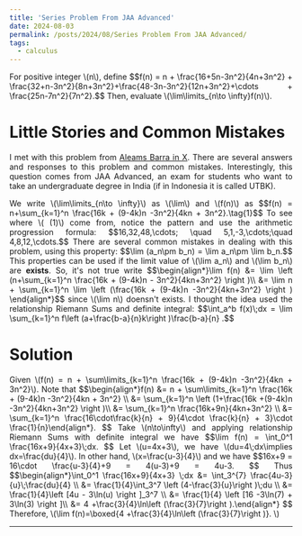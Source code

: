 ```yaml
---
title: 'Series Problem From JAA Advanced'
date: 2024-08-03
permalink: /posts/2024/08/Series Problem From JAA Advanced/
tags:
  - calculus
---
```

<p align="justify">
For positive integer \(n\), define $$f(n) = n +  \frac{16+5n-3n^2}{4n+3n^2} + \frac{32+n-3n^2}{8n+3n^2}+\frac{48-3n-3n^2}{12n+3n^2}+\cdots + \frac{25n-7n^2}{7n^2}.$$
  Then, evaluate \(\lim\limits_{n\to \infty}f(n)\).
</p>

Little Stories and Common Mistakes
======

<p align="justify">  
I met with this problem from <a href ="https://x.com/AleamsBarra/status/1819367407032700933?ref_src=twsrc%5Egoogle%7Ctwcamp%5Eserp%7Ctwgr%5Etweet">Aleams Barra in X</a>. There are several answers and responses to this problem and common mistakes. Interestingly, this question comes from JAA Advanced, an exam for students who want to take an undergraduate degree in India (if in Indonesia it is called UTBK).
</p>

<p align = "justify">
We write \(\lim\limits_{n\to \infty}\) as \(\lim\) and \(f(n)\) as $$f(n) = n+\sum_{k=1}^n \frac{16k + (9-4k)n -3n^2}{4kn + 3n^2}.\tag{1}$$
To see where \( (1)\) come from, notice the pattern and use the arithmetic progression formula: $$16,32,48,\cdots; \quad 5,1,-3,\cdots;\quad 4,8,12,\cdots.$$
There are several common mistakes in dealing with this problem, using this property: $$\lim (a_n\pm b_n) = \lim a_n\pm \lim b_n.$$ This properties can be used if the limit value of \(\lim a_n\) and \(\lim b_n\) are <b>exists</b>. So, it's not true write $$\begin{align*}\lim f(n) &= \lim \left (n+\sum_{k=1}^n \frac{16k + (9-4k)n - 3n^2}{4kn+3n^2} \right )\\ &= \lim n + \sum_{k=1}^n \lim \left (\frac{16k + (9-4k)n -3n^2}{4kn+3n^2} \right ) \end{align*}$$ since \(\lim n\) doensn't exists. I thought the idea used the relationship Riemann Sums and definite integral: $$\int_a^b f(x)\;dx = \lim \sum_{k=1}^n f\left (a+\frac{b-a}{n}k\right )\frac{b-a}{n} .$$
</p>

Solution
=====

<p align="justify"> 
  Given \(f(n) = n + \sum\limits_{k=1}^n \frac{16k + (9-4k)n -3n^2}{4kn + 3n^2}\). Note that $$\begin{align*}f(n) &=  n + \sum\limits_{k=1}^n \frac{16k + (9-4k)n -3n^2}{4kn + 3n^2} \\ &= \sum_{k=1}^n \left (1+\frac{16k +(9-4k)n -3n^2}{4kn+3n^2} \right )\\ &= \sum_{k=1}^n \frac{16k+9n}{4kn+3n^2} \\ &= \sum_{k=1}^n \frac{16\cdot\frac{k}{n} + 9}{4\cdot \frac{k}{n} + 3}\cdot \frac{1}{n}\end{align*}. $$
  Take \(n\to\infty\) and applying relationship Riemann Sums with definite integral we have $$\lim f(n) = \int_0^1 \frac{16x+9}{4x+3}\;dx. $$
Let \(u=4x+3\), we have \(du=4\;dx\implies dx=\frac{du}{4}\). In other hand, \(x=\frac{u-3}{4}\) and we have $$16x+9 = 16\cdot \frac{u-3}{4}+9 = 4(u-3)+9 = 4u-3. $$ Thus $$\begin{align*}\int_0^1 \frac{16x+9}{4x+3} \;dx &= \int_3^{7} \frac{4u-3}{u}\;\frac{du}{4} \\ &= \frac{1}{4}\int_3^7 \left (4-\frac{3}{u}\right )\;du \\ &= \frac{1}{4}\left [4u - 3\ln(u) \right ]_3^7 \\ &= \frac{1}{4} \left [16 -3\ln(7) + 3\ln(3) \right ]\\ &= 4 +\frac{3}{4}\ln\left (\frac{3}{7}\right ).\end{align*} $$ Therefore, \(\lim f(n)=\boxed{4 +\frac{3}{4}\ln\left (\frac{3}{7}\right )}. \)
</p>

------
